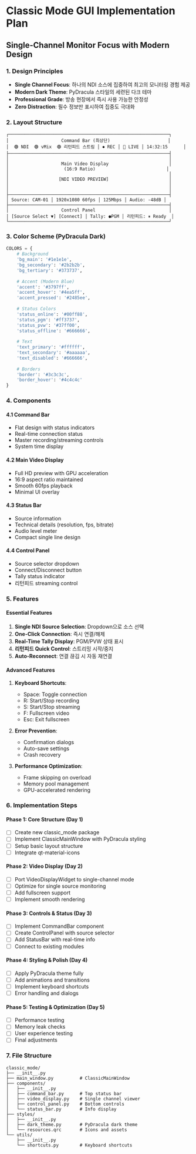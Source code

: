 # Classic Mode GUI Implementation Plan
## Single-Channel Monitor Focus with Modern Design

### 1. Design Principles
- **Single Channel Focus**: 하나의 NDI 소스에 집중하여 최고의 모니터링 경험 제공
- **Modern Dark Theme**: PyDracula 스타일의 세련된 다크 테마
- **Professional Grade**: 방송 현장에서 즉시 사용 가능한 안정성
- **Zero Distraction**: 필수 정보만 표시하여 집중도 극대화

### 2. Layout Structure

```
┌─────────────────────────────────────────────────────────────┐
│                    Command Bar (최상단)                      │
│  🟢 NDI  🟢 vMix  🟢 리턴피드 스트림 │ ⏺ REC │ 📡 LIVE │ 14:32:15      │
├─────────────────────────────────────────────────────────────┤
│                                                             │
│                    Main Video Display                       │
│                     (16:9 Ratio)                           │
│                                                             │
│                   [NDI VIDEO PREVIEW]                       │
│                                                             │
│                                                             │
├─────────────────────────────────────────────────────────────┤
│ Source: CAM-01 │ 1920x1080 60fps │ 125Mbps │ Audio: -48dB │
├─────────────────────────────────────────────────────────────┤
│                    Control Panel                            │
│ [Source Select ▼] [Connect] │ Tally: ●PGM │ 리턴피드: ⏸ Ready  │
└─────────────────────────────────────────────────────────────┘
```

### 3. Color Scheme (PyDracula Dark)
```python
COLORS = {
    # Background
    'bg_main': '#1e1e1e',
    'bg_secondary': '#2b2b2b',
    'bg_tertiary': '#373737',
    
    # Accent (Modern Blue)
    'accent': '#3797ff',
    'accent_hover': '#4ea5ff',
    'accent_pressed': '#2485ee',
    
    # Status Colors
    'status_online': '#00ff88',
    'status_pgm': '#ff3737',
    'status_pvw': '#37ff00',
    'status_offline': '#666666',
    
    # Text
    'text_primary': '#ffffff',
    'text_secondary': '#aaaaaa',
    'text_disabled': '#666666',
    
    # Borders
    'border': '#3c3c3c',
    'border_hover': '#4c4c4c'
}
```

### 4. Components

#### 4.1 Command Bar
- Flat design with status indicators
- Real-time connection status
- Master recording/streaming controls
- System time display

#### 4.2 Main Video Display
- Full HD preview with GPU acceleration
- 16:9 aspect ratio maintained
- Smooth 60fps playback
- Minimal UI overlay

#### 4.3 Status Bar
- Source information
- Technical details (resolution, fps, bitrate)
- Audio level meter
- Compact single line design

#### 4.4 Control Panel
- Source selector dropdown
- Connect/Disconnect button
- Tally status indicator
- 리턴피드 streaming control

### 5. Features

#### Essential Features
1. **Single NDI Source Selection**: Dropdown으로 소스 선택
2. **One-Click Connection**: 즉시 연결/해제
3. **Real-Time Tally Display**: PGM/PVW 상태 표시
4. **리턴피드 Quick Control**: 스트리밍 시작/중지
5. **Auto-Reconnect**: 연결 끊김 시 자동 재연결

#### Advanced Features
1. **Keyboard Shortcuts**:
   - Space: Toggle connection
   - R: Start/Stop recording
   - S: Start/Stop streaming
   - F: Fullscreen video
   - Esc: Exit fullscreen

2. **Error Prevention**:
   - Confirmation dialogs
   - Auto-save settings
   - Crash recovery

3. **Performance Optimization**:
   - Frame skipping on overload
   - Memory pool management
   - GPU-accelerated rendering

### 6. Implementation Steps

#### Phase 1: Core Structure (Day 1)
- [ ] Create new classic_mode package
- [ ] Implement ClassicMainWindow with PyDracula styling
- [ ] Setup basic layout structure
- [ ] Integrate qt-material-icons

#### Phase 2: Video Display (Day 2)
- [ ] Port VideoDisplayWidget to single-channel mode
- [ ] Optimize for single source monitoring
- [ ] Add fullscreen support
- [ ] Implement smooth rendering

#### Phase 3: Controls & Status (Day 3)
- [ ] Implement CommandBar component
- [ ] Create ControlPanel with source selector
- [ ] Add StatusBar with real-time info
- [ ] Connect to existing modules

#### Phase 4: Styling & Polish (Day 4)
- [ ] Apply PyDracula theme fully
- [ ] Add animations and transitions
- [ ] Implement keyboard shortcuts
- [ ] Error handling and dialogs

#### Phase 5: Testing & Optimization (Day 5)
- [ ] Performance testing
- [ ] Memory leak checks
- [ ] User experience testing
- [ ] Final adjustments

### 7. File Structure
```
classic_mode/
├── __init__.py
├── main_window.py          # ClassicMainWindow
├── components/
│   ├── __init__.py
│   ├── command_bar.py      # Top status bar
│   ├── video_display.py    # Single channel viewer
│   ├── control_panel.py    # Bottom controls
│   └── status_bar.py       # Info display
├── styles/
│   ├── __init__.py
│   ├── dark_theme.py       # PyDracula dark theme
│   └── resources.qrc       # Icons and assets
└── utils/
    ├── __init__.py
    └── shortcuts.py        # Keyboard shortcuts
```